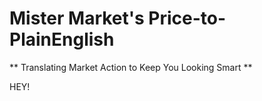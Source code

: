 # Mister Market's Price-to-PlainEnglish #

** Translating Market Action to Keep You Looking Smart **


HEY!
